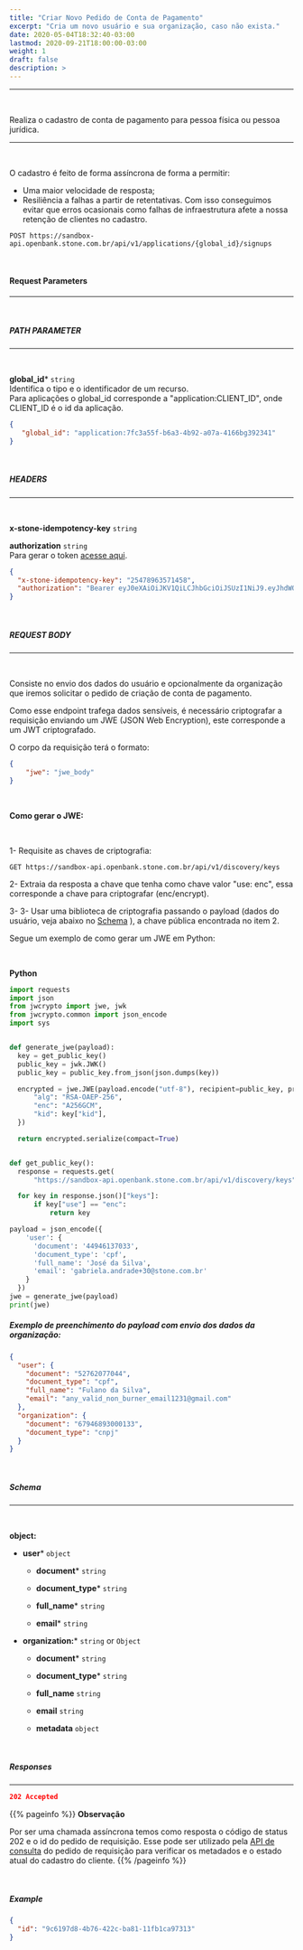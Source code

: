 ```yaml
---
title: "Criar Novo Pedido de Conta de Pagamento"
excerpt: "Cria um novo usuário e sua organização, caso não exista."
date: 2020-05-04T18:32:40-03:00
lastmod: 2020-09-21T18:00:00-03:00
weight: 1
draft: false
description: >
---
```


---
<br>

Realiza o cadastro de conta de pagamento para pessoa física ou pessoa jurídica.

---
<br>

O cadastro é feito de forma assíncrona de forma a permitir:

 - Uma maior velocidade de resposta;
 - Resiliência a falhas a partir de retentativas. Com isso conseguimos evitar que erros ocasionais como falhas de infraestrutura afete a nossa retenção de clientes no cadastro.



```http
POST https://sandbox-api.openbank.stone.com.br/api/v1/applications/{global_id}/signups
```

<br>


#### **Request Parameters**

---
<br>

##### **PATH PARAMETER**
---
<br>

**global_id*** `string`<br>
Identifica o tipo e o identificador de um recurso.<br>
Para aplicações o global_id corresponde a "application:CLIENT_ID", onde CLIENT_ID é o id da aplicação.


```Json
{
   "global_id": "application:7fc3a55f-b6a3-4b92-a07a-4166bg392341"
}
```
<br>

##### **HEADERS**
---

<br>

**x-stone-idempotency-key** `string`

**authorization** `string`<br>
Para gerar o token [acesse aqui](/docs/guias/integracao/autenticacao).

```Json
{
  "x-stone-idempotency-key": "25478963571458", 
  "authorization": "Bearer eyJ0eXAiOiJKV1QiLCJhbGciOiJSUzI1NiJ9.eyJhdWQiOiJhY2NvdW50cy1odWJpZEBvcGVuYmFuay5zdG9uZS5jb20uYnIiLCJuYmYiOjE2MTU0NzI9GjAsInNlc3Npb25fbWV0YWRhdGEiOnsiZW1wcmVzYVpXIjoxLCJjaGF2ZVpXIjoienciLCJwcm9kdWNhbyI6ZmFsc2V9LCJpc3MiOiJkODAzMDQ4ZC03MzA2LTQxNTYtYjNlMS1hNjlkMWNiZjQ3ODEiLCJyZWRpcmVjdF91cmkiOiJodHRwOi8vbG9jYWxob3N0Ojg1ODUvc3RvbmViYW5rL2NvbnNlbnRyZWRpcmVjdCIsInR5cGUiOiJjb25zZW50IiwiZXhwIjoxNjE1NDc5OTI5LCJpYWJ3OjE2MTU0NzI3MTksImp0aSI6Ijk0NTlmMjhhLTQ5NDEtNDA2Zi05YjExLWFmMjdhMWQ2MzEyMCJ9.SptDNxVKp5W_9B" 
}
```

<br>

##### **REQUEST BODY**

---
<br>

Consiste no envio dos dados do usuário e opcionalmente da organização que iremos solicitar o pedido de criação de conta de pagamento.

Como esse endpoint trafega dados sensíveis, é necessário criptografar a requisição enviando um JWE (JSON Web Encryption), este corresponde a um JWT criptografado.

O corpo da requisição terá o formato:

```Json
{
    "jwe": "jwe_body"
}
```
<br>

**Como gerar o JWE:**

<br>

1- Requisite as chaves de criptografia:
 
```http 
GET https://sandbox-api.openbank.stone.com.br/api/v1/discovery/keys
```
2- Extraia da resposta a chave que tenha como chave valor "use: enc", essa corresponde a chave para criptografar (enc/encrypt).

3- 3- Usar uma biblioteca de criptografia passando o payload (dados do usuário, veja abaixo no [Schema](/docs/referencia-da-api/dados-da-conta/criar-nova-conta-de-pagamento/#schema) ), a chave pública encontrada no item 2.

Segue um exemplo de como gerar um JWE em Python:

<br>

**Python**

```python
import requests
import json
from jwcrypto import jwe, jwk
from jwcrypto.common import json_encode
import sys


def generate_jwe(payload):
  key = get_public_key()
  public_key = jwk.JWK()
  public_key = public_key.from_json(json.dumps(key))

  encrypted = jwe.JWE(payload.encode("utf-8"), recipient=public_key, protected={
      "alg": "RSA-OAEP-256",
      "enc": "A256GCM",
      "kid": key["kid"],
  })

  return encrypted.serialize(compact=True)


def get_public_key():
  response = requests.get(
      "https://sandbox-api.openbank.stone.com.br/api/v1/discovery/keys")

  for key in response.json()["keys"]:
      if key["use"] == "enc":
          return key

payload = json_encode({
    'user': {
      'document': '44946137033',
      'document_type': 'cpf',
      'full_name': 'José da Silva',
      'email': 'gabriela.andrade+30@stone.com.br'
    }
  })
jwe = generate_jwe(payload)
print(jwe)
```


##### Exemplo de preenchimento do payload com envio dos dados da organização:


```Json
{
  "user": {
    "document": "52762077044",
    "document_type": "cpf",
    "full_name": "Fulano da Silva",
    "email": "any_valid_non_burner_email1231@gmail.com"
  },
  "organization": {
    "document": "67946893000133",
    "document_type": "cnpj"
  }
}
```


<br>

##### **Schema**
---
<br>

**object:**

   - **user*** `object`

     - **document*** `string`

     - **document_type*** `string`

     - **full_name*** `string`

     - **email*** `string`


   - **organization:*** `string` or `Object`

     - **document*** `string`

     - **document_type*** `string`

     - **full_name** `string`

     - **email** `string`

     - **metadata** `object`




<br>

##### **Responses**
---

```Json
202 Accepted
```

{{% pageinfo %}}
**Observação**

Por ser uma chamada assíncrona temos como resposta o código de status 202 e o id do pedido de requisição. Esse pode ser utilizado pela [API de consulta](/docs/referencia-da-api/dados-da-conta/consultar-dados-do-pedido-da-conta-de-pagamento) do pedido de requisição para verificar os metadados e o estado atual do cadastro do cliente.
{{% /pageinfo %}}

<br>

##### Example


```Json
{
  "id": "9c6197d8-4b76-422c-ba81-11fb1ca97313"
}
```



